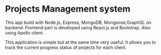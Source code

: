 # Projects Management system
This app build with Node.js, Express, MongoDB, Mongoose,GraphQL on backend. Frontend part is developed using React.js and Bootstrap. Also using Apollo client.

This application is simple but at the same time very useful. It allows you to track the current progress status of projects for each client.
